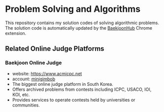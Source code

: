 # Problem Solving and Algorithms
This repository contains my solution codes of solving algorithmic problems.<br>
The solution code is automatically updated by the [BaekjoonHub](https://github.com/minigb/BaekjoonHub-revised) Chrome extension.

## Related Online Judge Platforms
### Baekjoon Online Judge
- website: https://www.acmicpc.net
- account: [minigimbob](https://www.acmicpc.net/user/minigimbob)
- The biggest online judge platform in South Korea.
- Offers archived problems from contests including ICPC, USACO, IOI, KOI, etc.
- Provides services to operate contests held by universities or communities.
